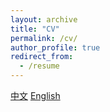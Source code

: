 ```yaml
---
layout: archive
title: "CV"
permalink: /cv/
author_profile: true
redirect_from:
  - /resume
---
```


[中文](http://lylylytc.github.io/files/卢杨的简历.pdf)
[English](http://lylylytc.github.io/files/YangLu_CV.pdf)